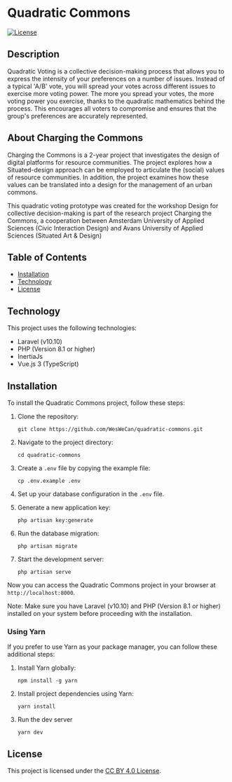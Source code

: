 # Quadratic Commons

[![License](https://img.shields.io/badge/license-CC%20BY%204.0-blue.svg)](https://creativecommons.org/licenses/by/4.0/)

## Description

Quadratic Voting is a collective decision-making process that allows you to express the intensity of your preferences on a number of issues. Instead of a typical 'A/B' vote, you will spread your votes across different issues to exercise more voting power. The more you spread your votes, the more voting power you exercise, thanks to the quadratic mathematics behind the process. This encourages all voters to compromise and ensures that the group's preferences are accurately represented.

## About Charging the Commons
Charging the Commons is a 2-year project that investigates the design of digital platforms for resource communities. The project explores how a Situated-design approach can be employed to articulate the (social) values of resource communities. In addition, the project examines how these values can be translated into a design for the management of an urban commons.

This quadratic voting prototype was created for the workshop Design for collective decision-making is part of the research project Charging the Commons, a cooperation between Amsterdam University of Applied Sciences (Civic Interaction Design) and Avans University of Applied Sciences (Situated Art & Design)

## Table of Contents

- [Installation](#installation)
- [Technology](#technology)
- [License](#license)

## Technology
This project uses the following technologies:
- Laravel (v10.10)
- PHP (Version 8.1 or higher)
- InertiaJs
- Vue.js 3 (TypeScript)


## Installation


To install the Quadratic Commons project, follow these steps:


1. Clone the repository:
    ```
    git clone https://github.com/WesWeCan/quadratic-commons.git
    ```

2. Navigate to the project directory:
    ```
    cd quadratic-commons
    ```

3. Create a `.env` file by copying the example file:
    ```
    cp .env.example .env
    ```

4. Set up your database configuration in the `.env` file.

5. Generate a new application key:
    ```
    php artisan key:generate
    ```

6. Run the database migration:
    ```
    php artisan migrate
    ```

7. Start the development server:
    ```
    php artisan serve
    ```


Now you can access the Quadratic Commons project in your browser at `http://localhost:8000`.


Note: Make sure you have Laravel (v10.10) and PHP (Version 8.1 or higher) installed on your system before proceeding with the installation.

### Using Yarn

If you prefer to use Yarn as your package manager, you can follow these additional steps:

1. Install Yarn globally:
    ```
    npm install -g yarn
    ```
2. Install project dependencies using Yarn:
    ```
    yarn install
    ```
3. Run the dev server
    ```
    yarn dev
    ```


## License

This project is licensed under the [CC BY 4.0 License](https://creativecommons.org/licenses/by/4.0/).